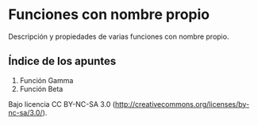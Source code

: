 Funciones con nombre propio
===========================

Descripción y propiedades de varias funciones con nombre propio.

## Índice de los apuntes

1. Función Gamma
2. Función Beta

Bajo licencia CC BY-NC-SA 3.0 (http://creativecommons.org/licenses/by-nc-sa/3.0/).
